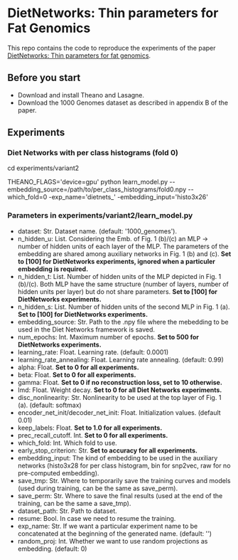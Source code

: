 # DietNetworks: Thin parameters for Fat Genomics

This repo contains the code to reproduce the experiments of the paper [DietNetworks: Thin parameters for fat genomics](https://arxiv.org/abs/1611.09340).

## Before you start

- Download and install Theano and Lasagne.
- Download the 1000 Genomes dataset as described in appendix B of the paper.

## Experiments

### Diet Networks with per class histograms (fold 0)

cd experiments/variant2

THEANO_FLAGS='device=gpu' python learn_model.py --embedding_source=/path/to/per_class_histograms/fold0.npy --which_fold=0 -exp_name='dietnets_' -embedding_input='histo3x26' 


### Parameters in experiments/variant2/learn_model.py
- dataset: Str. Dataset name. (default: '1000_genomes').
- n_hidden_u: List. Considering the Emb. of Fig. 1 (b)/(c) an MLP -> number of hidden units of each layer of the MLP. The parameters of the embedding are shared among auxiliary networks in Fig. 1 (b) and (c). **Set to [100] for DietNetworks experiments, ignored when a particuler embedding is required.**
- n_hidden_t: List. Number of hidden units of the MLP depicted in Fig. 1 (b)/(c). Both MLP have the same structure (number of layers, number of hidden units per layer) but do not share parameters. **Set to [100] for DietNetworks experiments.**
- n_hidden_s: List. Number of hidden units of the second MLP in Fig. 1 (a). **Set to [100] for DietNetworks experiments.**
- embedding_source: Str. Path to the .npy file where the mebedding to be used in the Diet Networks framework is saved.
- num_epochs: Int. Maximum number of epochs. **Set to 500 for DietNetworks experiments.**
- learning_rate: Float. Learning rate. (default: 0.0001)
- learning_rate_annealing: Float. Learning rate annealing. (default: 0.99)
- alpha: Float. **Set to 0 for all experiments.**
- beta: Float. **Set to 0 for all experiments.**
- gamma: Float. **Set to 0 if no reconstruction loss, set to 10 otherwise.**
- lmd: Float. Weight decay. **Set to 0 for all Diet Networks experiments.**
- disc_nonlinearity: Str. Nonlinearity to be used at the top layer of Fig. 1 (a). (default: softmax)
- encoder_net_init/decoder_net_init: Float. Initialization values. (default 0.01)
- keep_labels: Float. **Set to 1.0 for all experiments.**
- prec_recall_cutoff. Int. **Set to 0 for all experiments.**
- which_fold: Int. Which fold to use.
- early_stop_criterion: Str. **Set to accuracy for all experiments.**
- embedding_input: The kind of embedding to be used in the auxiliary networks (histo3x28 for per class histogram, bin for snp2vec, raw for no pre-computed embedding).
- save_tmp: Str. Where to temporarily save the training curves and models (used during training, can be the same as save_perm).
- save_perm: Str. Where to save the final results (used at the end of the training, can be the same a save_tmp).
- dataset_path: Str. Path to dataset.
- resume: Bool. In case we need to resume the training.
- exp_name: Str. If we want a particular experiment name to be concatenated at the beginning of the generated name. (default: '')
- random_proj: Int. Whether we want to use random projections as embedding. (default: 0)

